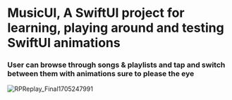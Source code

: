 # MusicUI, A SwiftUI project for learning, playing around and testing SwiftUI animations

### User can browse through songs & playlists and tap and switch between them with animations sure to please the eye

![RPReplay_Final1705247991](https://github.com/Yahimoh/MusicUI/assets/93605866/523349fb-aee1-4808-a36e-eb4a657dbf34)
